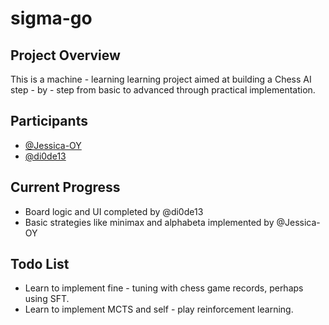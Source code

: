 # sigma-go

## Project Overview
This is a machine - learning learning project aimed at building a Chess AI step - by - step from basic to advanced through practical implementation.

## Participants
- [@Jessica-OY](https://github.com/Jessica-OY)
- [@di0de13](https://github.com/di0de13)

## Current Progress
- Board logic and UI completed by @di0de13
- Basic strategies like minimax and alphabeta implemented by @Jessica-OY

## Todo List
- Learn to implement fine - tuning with chess game records, perhaps using SFT.
- Learn to implement MCTS and self - play reinforcement learning.
